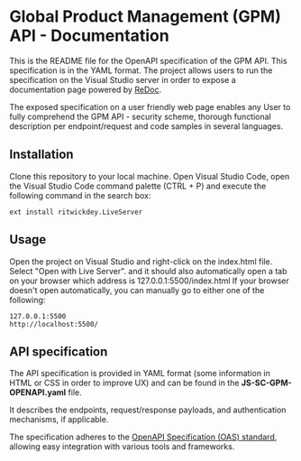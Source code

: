 # Global Product Management (GPM) API - Documentation

 This is the README file for the OpenAPI specification of the GPM API. This specification is in the YAML format.
 The project allows users to run the specification on the Visual Studio server in order to expose a documentation page powered by [ReDoc](https://github.com/Redocly/redoc).
 
 The exposed specification on a user friendly web page enables any User to fully comprehend the GPM API - security scheme, thorough functional description per endpoint/request and code samples in several languages.
 
 ## Installation
 Clone this repository to your local machine. Open Visual Studio Code, open the Visual Studio Code command palette (CTRL + P) and execute the following command in the search box:
 ```console
ext install ritwickdey.LiveServer
```

 ## Usage
Open the project on Visual Studio and right-click on the index.html file. Select "Open with Live Server". 
and it should also automatically open a tab on your browser which address is 127.0.0.1:5500/index.html
If your browser doesn't open automatically, you can manually go to either one of the following:
 ```console
127.0.0.1:5500 
http://localhost:5500/
```
 ## API specification
 The API specification is provided in YAML format (some information in HTML or CSS in order to improve UX) and can be found in the **JS-SC-GPM-OPENAPI.yaml** file. 
 
 It describes the endpoints, request/response payloads, and authentication mechanisms, if applicable. 
 
 The specification adheres to the [OpenAPI Specification (OAS) standard](https://swagger.io/specification/), allowing easy integration with various tools and frameworks.
